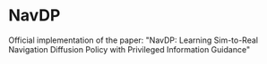 # NavDP
Official implementation of the paper: "NavDP: Learning Sim-to-Real Navigation Diffusion Policy with Privileged Information Guidance"
